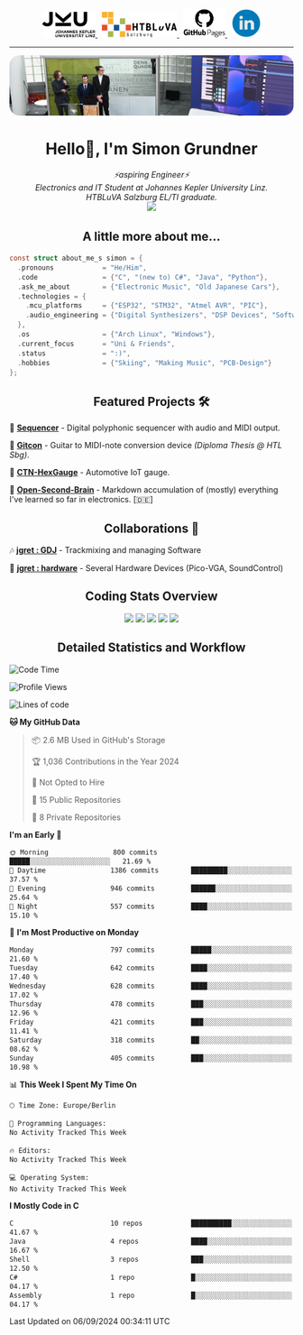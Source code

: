 <p align="center">
  <a href="https://www.jku.at/">
    <picture>
      <source media="(prefers-color-scheme: dark)" srcset="/images/jku_logo_weiss.png" height="45"/>
      <img alt="JKU Linz" src="/images/jku_logo_schwarz.png" height="45"/>
    </picture>
  </a> &nbsp;
   
  <a href="http://www.htl-salzburg.ac.at/startseite.html">
    <picture>
      <source media="(prefers-color-scheme: dark)" srcset="/images/htlbla_logo_weiss.png" height="45"/>
      <img alt="HTBLuVA Salzburg" src="/images/htlbla_logo_schwarz.png" height="45"/>
    </picture>
  </a> &nbsp;
   
  <a href="https://s-grundner.github.io/">
    <picture>
      <source media="(prefers-color-scheme: dark)" srcset="/images/pages_weiss.png" height="50"/>
      <img alt="Pages" src="/images/pages.png" height="50"/>
    </picture>
  </a> &nbsp;
  
  <a href="https://www.linkedin.com/in/simon-grundner/">
    <img alt="LinkedIn" src="/images/LinkedIn.png" height="50"/>
  </a>
</p>

---

<img alt="Banner" src="/images/banner.png" align="canter"/>

<h1 align="center">Hello👋, I'm Simon Grundner</h1>

<p align="center">
  <em>
   ⚡aspiring Engineer⚡<br>
    Electronics and IT Student at Johannes Kepler University Linz. <br>
    HTBLuVA Salzburg EL/TI graduate.
    </a><br><img src="https://media.giphy.com/media/WUlplcMpOCEmTGBtBW/giphy.gif" width="40">
  </em><br>
</p>
 
<h2 align="center"> A little more about me...</h2>
  
```c
const struct about_me_s simon = {
  .pronouns            = "He/Him",
  .code                = {"C", "(new to) C#", "Java", "Python"},
  .ask_me_about        = {"Electronic Music", "Old Japanese Cars"},
  .technologies = { 
    .mcu_platforms     = {"ESP32", "STM32", "Atmel AVR", "PIC"},
    .audio_engineering = {"Digital Synthesizers", "DSP Devices", "Software Sounddesign"},
  },
  .os                  = {"Arch Linux", "Windows"},
  .current_focus       = "Uni & Friends",
  .status              = ":)",
  .hobbies             = {"Skiing", "Making Music", "PCB-Design"}
};
 ```
<h2 align="center">Featured Projects 🛠</h2>

🎹 [**Sequencer**](https://github.com/s-grundner/HWEP-Sequencer) - Digital polyphonic sequencer with audio and MIDI output. <br/>

🎸 [**Gitcon**](https://github.com/s-grundner/MTAP-MIDI-Guitar-Converter) - Guitar to MIDI-note conversion device _(Diploma Thesis @ HTL Sbg)_. <br/>

🚗 [**CTN-HexGauge**](https://github.com/s-grundner/CTN-HexGauge) - Automotive IoT gauge. <br/>

🧠 [**Open-Second-Brain**](https://github.com/s-grundner/Elektronik) - Markdown accumulation of (mostly) everything I've learned so far in electronics. [🇩🇪] <br/>

<h2 align="center">Collaborations 🤝</h2>

🎶 [**jgret : GDJ**](https://github.com/jgret/GDJ) - Trackmixing and managing Software 

🔌 [**jgret : hardware**](https://github.com/jgret/hardware) - Several Hardware Devices (Pico-VGA, SoundControl)

<h2 align="center"> Coding Stats Overview </h2>

<div align ="center"> 

![](http://github-profile-summary-cards.vercel.app/api/cards/profile-details?username=s-grundner&theme=aura_dark)
![](http://github-profile-summary-cards.vercel.app/api/cards/most-commit-language?username=s-grundner&theme=aura_dark)
![](http://github-profile-summary-cards.vercel.app/api/cards/repos-per-language?username=s-grundner&theme=aura_dark)
![](http://github-profile-summary-cards.vercel.app/api/cards/stats?username=s-grundner&theme=aura_dark)
![](http://github-profile-summary-cards.vercel.app/api/cards/productive-time?username=s-grundner&theme=aura_dark&utcOffset=8)

</div>

<h2 align="center"> Detailed Statistics and Workflow </h2>

<!--START_SECTION:waka-->
![Code Time](http://img.shields.io/badge/Code%20Time-422%20hrs%2045%20mins-blue)

![Profile Views](http://img.shields.io/badge/Profile%20Views-0-blue)

![Lines of code](https://img.shields.io/badge/From%20Hello%20World%20I%27ve%20Written-24.8%20million%20lines%20of%20code-blue)

**🐱 My GitHub Data** 

> 📦 2.6 MB Used in GitHub's Storage 
 > 
> 🏆 1,036 Contributions in the Year 2024
 > 
> 🚫 Not Opted to Hire
 > 
> 📜 15 Public Repositories 
 > 
> 🔑 8 Private Repositories 
 > 
**I'm an Early 🐤** 

```text
🌞 Morning                800 commits         █████░░░░░░░░░░░░░░░░░░░░   21.69 % 
🌆 Daytime                1386 commits        █████████░░░░░░░░░░░░░░░░   37.57 % 
🌃 Evening                946 commits         ██████░░░░░░░░░░░░░░░░░░░   25.64 % 
🌙 Night                  557 commits         ████░░░░░░░░░░░░░░░░░░░░░   15.10 % 
```
📅 **I'm Most Productive on Monday** 

```text
Monday                   797 commits         █████░░░░░░░░░░░░░░░░░░░░   21.60 % 
Tuesday                  642 commits         ████░░░░░░░░░░░░░░░░░░░░░   17.40 % 
Wednesday                628 commits         ████░░░░░░░░░░░░░░░░░░░░░   17.02 % 
Thursday                 478 commits         ███░░░░░░░░░░░░░░░░░░░░░░   12.96 % 
Friday                   421 commits         ███░░░░░░░░░░░░░░░░░░░░░░   11.41 % 
Saturday                 318 commits         ██░░░░░░░░░░░░░░░░░░░░░░░   08.62 % 
Sunday                   405 commits         ███░░░░░░░░░░░░░░░░░░░░░░   10.98 % 
```


📊 **This Week I Spent My Time On** 

```text
🕑︎ Time Zone: Europe/Berlin

💬 Programming Languages: 
No Activity Tracked This Week

🔥 Editors: 
No Activity Tracked This Week

💻 Operating System: 
No Activity Tracked This Week
```

**I Mostly Code in C** 

```text
C                        10 repos            ██████████░░░░░░░░░░░░░░░   41.67 % 
Java                     4 repos             ████░░░░░░░░░░░░░░░░░░░░░   16.67 % 
Shell                    3 repos             ███░░░░░░░░░░░░░░░░░░░░░░   12.50 % 
C#                       1 repo              █░░░░░░░░░░░░░░░░░░░░░░░░   04.17 % 
Assembly                 1 repo              █░░░░░░░░░░░░░░░░░░░░░░░░   04.17 % 
```




 Last Updated on 06/09/2024 00:34:11 UTC
<!--END_SECTION:waka-->
